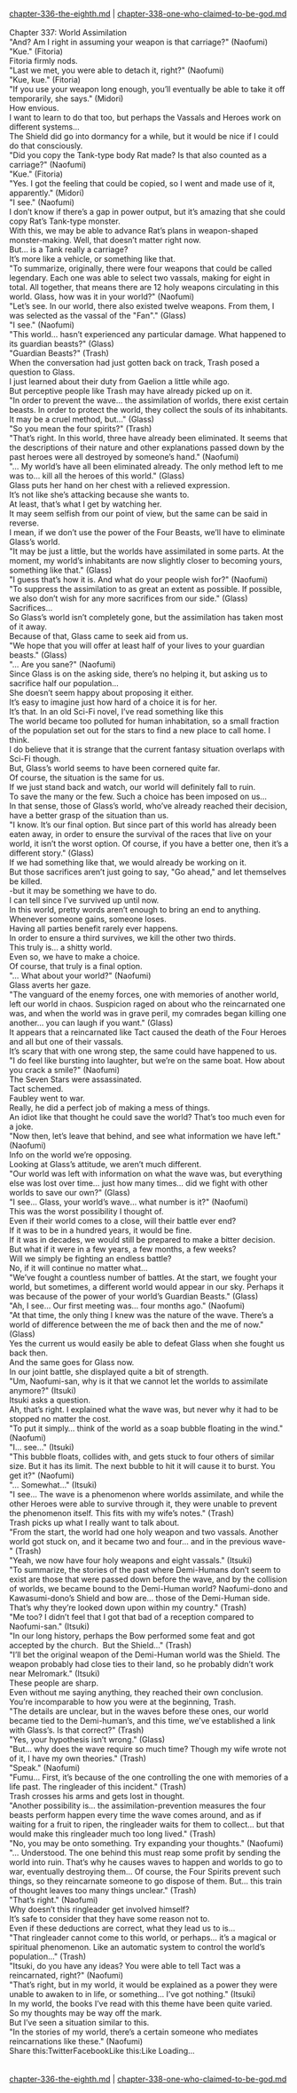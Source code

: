 [chapter-336-the-eighth.md](./chapter-336-the-eighth.md) | [chapter-338-one-who-claimed-to-be-god.md](./chapter-338-one-who-claimed-to-be-god.md) <br/>
<br/>
Chapter 337: World Assimilation<br/>
"And? Am I right in assuming your weapon is that carriage?" (Naofumi)<br/>
"Kue." (Fitoria)<br/>
Fitoria firmly nods.<br/>
"Last we met, you were able to detach it, right?" (Naofumi)<br/>
"Kue, kue." (Fitoria)<br/>
"If you use your weapon long enough, you’ll eventually be able to take it off temporarily, she says." (Midori)<br/>
How envious.<br/>
I want to learn to do that too, but perhaps the Vassals and Heroes work on different systems…<br/>
The Shield did go into dormancy for a while, but it would be nice if I could do that consciously.<br/>
"Did you copy the Tank-type body Rat made? Is that also counted as a carriage?" (Naofumi)<br/>
"Kue." (Fitoria)<br/>
"Yes. I got the feeling that could be copied, so I went and made use of it, apparently." (Midori)<br/>
"I see." (Naofumi)<br/>
I don’t know if there’s a gap in power output, but it’s amazing that she could copy Rat’s Tank-type monster.<br/>
With this, we may be able to advance Rat’s plans in weapon-shaped monster-making. Well, that doesn’t matter right now.<br/>
But… is a Tank really a carriage?<br/>
It’s more like a vehicle, or something like that.<br/>
"To summarize, originally, there were four weapons that could be called legendary. Each one was able to select two vassals, making for eight in total. All together, that means there are 12 holy weapons circulating in this world. Glass, how was it in your world?" (Naofumi)<br/>
"Let’s see. In our world, there also existed twelve weapons. From them, I was selected as the vassal of the "Fan"." (Glass)<br/>
"I see." (Naofumi)<br/>
"This world… hasn’t experienced any particular damage. What happened to its guardian beasts?" (Glass)<br/>
"Guardian Beasts?" (Trash)<br/>
When the conversation had just gotten back on track, Trash posed a question to Glass.<br/>
I just learned about their duty from Gaelion a little while ago.<br/>
But perceptive people like Trash may have already picked up on it.<br/>
"In order to prevent the wave… the assimilation of worlds, there exist certain beasts. In order to protect the world, they collect the souls of its inhabitants. It may be a cruel method, but…" (Glass)<br/>
"So you mean the four spirits?" (Trash)<br/>
"That’s right. In this world, three have already been eliminated. It seems that the descriptions of their nature and other explanations passed down by the past heroes were all destroyed by someone’s hand." (Naofumi)<br/>
"… My world’s have all been eliminated already. The only method left to me was to… kill all the heroes of this world." (Glass)<br/>
Glass puts her hand on her chest with a relieved expression.<br/>
It’s not like she’s attacking because she wants to.<br/>
At least, that’s what I get by watching her.<br/>
It may seem selfish from our point of view, but the same can be said in reverse.<br/>
I mean, if we don’t use the power of the Four Beasts, we’ll have to eliminate Glass’s world.<br/>
"It may be just a little, but the worlds have assimilated in some parts. At the moment, my world’s inhabitants are now slightly closer to becoming yours, something like that." (Glass)<br/>
"I guess that’s how it is. And what do your people wish for?" (Naofumi)<br/>
"To suppress the assimilation to as great an extent as possible. If possible, we also don’t wish for any more sacrifices from our side." (Glass)<br/>
Sacrifices…<br/>
So Glass’s world isn’t completely gone, but the assimilation has taken most of it away.<br/>
Because of that, Glass came to seek aid from us.<br/>
"We hope that you will offer at least half of your lives to your guardian beasts." (Glass)<br/>
"… Are you sane?" (Naofumi)<br/>
Since Glass is on the asking side, there’s no helping it, but asking us to sacrifice half our population…<br/>
She doesn’t seem happy about proposing it either.<br/>
It’s easy to imagine just how hard of a choice it is for her.<br/>
It’s that. In an old Sci-Fi novel, I’ve read something like this<br/>
The world became too polluted for human inhabitation, so a small fraction of the population set out for the stars to find a new place to call home. I think.<br/>
I do believe that it is strange that the current fantasy situation overlaps with Sci-Fi though.<br/>
But, Glass’s world seems to have been cornered quite far.<br/>
Of course, the situation is the same for us.<br/>
If we just stand back and watch, our world will definitely fall to ruin.<br/>
To save the many or the few. Such a choice has been imposed on us…<br/>
In that sense, those of Glass’s world, who’ve already reached their decision, have a better grasp of the situation than us.<br/>
"I know. It’s our final option. But since part of this world has already been eaten away, in order to ensure the survival of the races that live on your world, it isn’t the worst option. Of course, if you have a better one, then it’s a different story." (Glass)<br/>
If we had something like that, we would already be working on it.<br/>
But those sacrifices aren’t just going to say, "Go ahead," and let themselves be killed.<br/>
-but it may be something we have to do.<br/>
I can tell since I’ve survived up until now.<br/>
In this world, pretty words aren’t enough to bring an end to anything.<br/>
Whenever someone gains, someone loses.<br/>
Having all parties benefit rarely ever happens.<br/>
In order to ensure a third survives, we kill the other two thirds.<br/>
This truly is… a shitty world.<br/>
Even so, we have to make a choice.<br/>
Of course, that truly is a final option.<br/>
"… What about your world?" (Naofumi)<br/>
Glass averts her gaze.<br/>
"The vanguard of the enemy forces, one with memories of another world, left our world in chaos. Suspicion raged on about who the reincarnated one was, and when the world was in grave peril, my comrades began killing one another… you can laugh if you want." (Glass)<br/>
It appears that a reincarnated like Tact caused the death of the Four Heroes and all but one of their vassals.<br/>
It’s scary that with one wrong step, the same could have happened to us.<br/>
"I do feel like bursting into laughter, but we’re on the same boat. How about you crack a smile?" (Naofumi)<br/>
The Seven Stars were assassinated.<br/>
Tact schemed.<br/>
Faubley went to war.<br/>
Really, he did a perfect job of making a mess of things.<br/>
An idiot like that thought he could save the world? That’s too much even for a joke.<br/>
"Now then, let’s leave that behind, and see what information we have left." (Naofumi)<br/>
Info on the world we’re opposing.<br/>
Looking at Glass’s attitude, we aren’t much different.<br/>
"Our world was left with information on what the wave was, but everything else was lost over time… just how many times… did we fight with other worlds to save our own?" (Glass)<br/>
"I see… Glass, your world’s wave… what number is it?" (Naofumi)<br/>
This was the worst possibility I thought of.<br/>
Even if their world comes to a close, will their battle ever end?<br/>
If it was to be in a hundred years, it would be fine.<br/>
If it was in decades, we would still be prepared to make a bitter decision.<br/>
But what if it were in a few years, a few months, a few weeks?<br/>
Will we simply be fighting an endless battle?<br/>
No, if it will continue no matter what…<br/>
"We’ve fought a countless number of battles. At the start, we fought your world, but sometimes, a different world would appear in our sky. Perhaps it was because of the power of your world’s Guardian Beasts." (Glass)<br/>
"Ah, I see… Our first meeting was… four months ago." (Naofumi)<br/>
"At that time, the only thing I knew was the nature of the wave. There’s a world of difference between the me of back then and the me of now." (Glass)<br/>
Yes the current us would easily be able to defeat Glass when she fought us back then.<br/>
And the same goes for Glass now.<br/>
In our joint battle, she displayed quite a bit of strength.<br/>
"Um, Naofumi-san, why is it that we cannot let the worlds to assimilate anymore?" (Itsuki)<br/>
Itsuki asks a question.<br/>
Ah, that’s right. I explained what the wave was, but never why it had to be stopped no matter the cost.<br/>
"To put it simply… think of the world as a soap bubble floating in the wind." (Naofumi)<br/>
"I… see…" (Itsuki)<br/>
"This bubble floats, collides with, and gets stuck to four others of similar size. But it has its limit. The next bubble to hit it will cause it to burst. You get it?" (Naofumi)<br/>
"… Somewhat…" (Itsuki)<br/>
"I see… The wave is a phenomenon where worlds assimilate, and while the other Heroes were able to survive through it, they were unable to prevent the phenomenon itself. This fits with my wife’s notes." (Trash)<br/>
Trash picks up what I really want to talk about.<br/>
"From the start, the world had one holy weapon and two vassals. Another world got stuck on, and it became two and four… and in the previous wave-" (Trash)<br/>
"Yeah, we now have four holy weapons and eight vassals." (Itsuki)<br/>
"To summarize, the stories of the past where Demi-Humans don’t seem to exist are those that were passed down before the wave, and by the collision of worlds, we became bound to the Demi-Human world? Naofumi-dono and Kawasumi-dono’s Shield and bow are… those of the Demi-Human side. That’s why they’re looked down upon within my country." (Trash)<br/>
"Me too? I didn’t feel that I got that bad of a reception compared to Naofumi-san." (Itsuki)<br/>
"In our long history, perhaps the Bow performed some feat and got accepted by the church.  But the Shield…" (Trash)<br/>
"I’ll bet the original weapon of the Demi-Human world was the Shield. The weapon probably had close ties to their land, so he probably didn’t work near Melromark." (Itsuki)<br/>
These people are sharp.<br/>
Even without me saying anything, they reached their own conclusion.<br/>
You’re incomparable to how you were at the beginning, Trash.<br/>
"The details are unclear, but in the waves before these ones, our world became tied to the Demi-human’s, and this time, we’ve established a link with Glass’s. Is that correct?" (Trash)<br/>
"Yes, your hypothesis isn’t wrong." (Glass)<br/>
"But… why does the wave require so much time? Though my wife wrote not of it, I have my own theories." (Trash)<br/>
"Speak." (Naofumi)<br/>
"Fumu… First, it’s because of the one controlling the one with memories of a life past. The ringleader of this incident." (Trash)<br/>
Trash crosses his arms and gets lost in thought.<br/>
"Another possibility is… the assimilation-prevention measures the four beasts perform happen every time the wave comes around, and as if waiting for a fruit to ripen, the ringleader waits for them to collect… but that would make this ringleader much too long lived." (Trash)<br/>
"No, you may be onto something. Try expanding your thoughts." (Naofumi)<br/>
"… Understood. The one behind this must reap some profit by sending the world into ruin. That’s why he causes waves to happen and worlds to go to war, eventually destroying them… Of course, the Four Spirits prevent such things, so they reincarnate someone to go dispose of them. But… this train of thought leaves too many things unclear." (Trash)<br/>
"That’s right." (Naofumi)<br/>
Why doesn’t this ringleader get involved himself?<br/>
It’s safe to consider that they have some reason not to.<br/>
Even if these deductions are correct, what they lead us to is…<br/>
"That ringleader cannot come to this world, or perhaps… it’s a magical or spiritual phenomenon. Like an automatic system to control the world’s population…" (Trash)<br/>
"Itsuki, do you have any ideas? You were able to tell Tact was a reincarnated, right?" (Naofumi)<br/>
"That’s right, but in my world, it would be explained as a power they were unable to awaken to in life, or something… I’ve got nothing." (Itsuki)<br/>
In my world, the books I’ve read with this theme have been quite varied.<br/>
So my thoughts may be way off the mark.<br/>
But I’ve seen a situation similar to this.<br/>
"In the stories of my world, there’s a certain someone who mediates reincarnations like these." (Naofumi)<br/>
Share this:TwitterFacebookLike this:Like Loading... <br/>
<br/>
<br/>
[chapter-336-the-eighth.md](./chapter-336-the-eighth.md) | [chapter-338-one-who-claimed-to-be-god.md](./chapter-338-one-who-claimed-to-be-god.md) <br/>

